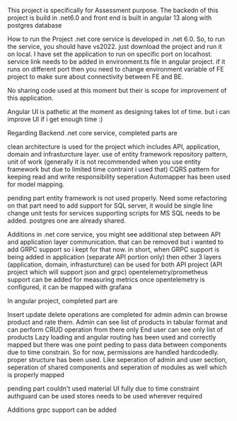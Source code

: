 This project is specifically for Assessment purpose. 
The backedn of this project is build in .net6.0 and front end is built in angular 13 along with postgres database


How to run the Project
.net core service is developed in .net 6.0. So, to run the service, you should have vs2022. just download the project and run it on local. 
I have set the application to run on specific port on localhost. 
service link needs to be added in environment.ts file in angular project. 
if it runs on different port then you need to change environment variable of FE project to make sure about connectivity between FE and BE.

No sharing code used at this moment but their is scope for improvement of this application.

Angular UI is pathetic at the moment as designing takes lot of time. but i can improve UI if i get enough time :)

Regarding Backend .net core service, completed parts are


clean architecture is used for the project which includes API, application, domain and infrasturcture layer.
use of entity framework
repository pattern, unit of work (generally it is not recommended when you use entity framework but due to limited time contraint i used that)
CQRS pattern for keeping read and write responsibility seperation
Automapper has been used for model mapping.

pending part
entity framework is not used properly. Need some refactoring on that part
need to add support for SQL server, it would be single line change
unit tests for services
supporting scripts for MS SQL needs to be added. postgres one are already shared.

Additions
in .net core service, you might see additional step between API and application layer communication. that can be removed but i wanted to add GRPC support so i kept for that now.
in short, when GRPC support is being added in application (separate API portion only) then other 3 layers (application, domain, infrasturcture) can be used for both API project
(API project which will support json and grpc)
opentelemetry/prometheus support can be added for measuring metrics
once opentelemetry is configured, it can be mapped with grafana


In angular project, completed part are 


Insert update delete operations are completed for admin
admin can browse product and rate them.
Admin can see list of products in tabular format and can perform CRUD operation from there only
End user can see only list of products
Lazy loading and angular routing has been used and correctly mapped but there was one point peding to pass data between components due to time constrain. So for now, permissions are handled hardcodedly.
proper structure has been used. Like seperation of admin and user section, seperation of shared components and seperation of modules as well which is properly mapped

pending part
couldn't used material UI fully due to time constraint
authguard can be used
stores needs to be used wherever required

Additions
grpc support can be added


